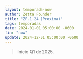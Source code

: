 ```yaml
---
layout: temporada-now
author: Zetta Founder
title: "ZF.1.24 (Proxima)"
tags: temporadas
date: 2024-01-01 05:00:00 -0600
fin: "now"
update: 2024-12-01 05:00:00 -0600
---
```


> Inicio Q1 de 2025.